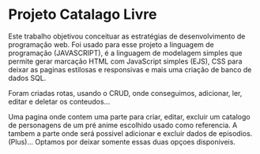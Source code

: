 # Projeto Catalago Livre

Este trabalho objetivou conceituar as estratégias de desenvolvimento de programação web. Foi usado para esse projeto a linguagem de programação (JAVASCRIPT), é a linguagem de modelagem simples que permite gerar marcação HTML com JavaScript simples (EJS), CSS para deixar as paginas estilosas e responsivas e mais uma criação de banco de dados SQL.

Foram criadas rotas, usando o CRUD, onde conseguimos, adicionar, ler, editar e deletar os conteudos...

Uma pagina onde contem uma parte para criar, editar, excluir um catalogo de personagens de um pré anime escolhido usado como referencia.
A tambem a parte onde será possivel adicionar e excluir dados de episodios.(Plus)... Optamos por deixar somente essas duas opçoes disponiveis.


